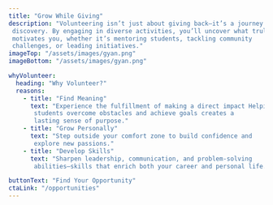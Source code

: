 ```yaml
---
title: "Grow While Giving"
description: "Volunteering isn’t just about giving back—it’s a journey of self-
 discovery. By engaging in diverse activities, you’ll uncover what truly 
 motivates you, whether it’s mentoring students, tackling community 
 challenges, or leading initiatives."
imageTop: "/assets/images/gyan.png"
imageBottom: "/assets/images/gyan.png"

whyVolunteer:
  heading: "Why Volunteer?"
  reasons:
    - title: "Find Meaning"
      text: "Experience the fulfillment of making a direct impact Helping  
       students overcome obstacles and achieve goals creates a 
       lasting sense of purpose."
    - title: "Grow Personally"
      text: "Step outside your comfort zone to build confidence and 
       explore new passions."
    - title: "Develop Skills"
      text: "Sharpen leadership, communication, and problem-solving 
       abilities—skills that enrich both your career and personal life."

buttonText: "Find Your Opportunity"
ctaLink: "/opportunities"
---
```





























<!-- ---
title: "Grow While Giving"
description: "Volunteering isn’t just about giving back—it’s a journey of self-discovery. By engaging in diverse activities, you’ll uncover what truly motivates you, whether it’s mentoring students, tackling community challenges, or leading initiatives."
imageTop: "/assets/images/gyan.png"
imageBottom: "/assets/images/gyan.png"

whyVolunteer:
  heading: "Why Volunteer?"
  reasons:
    - title: "Find Meaning"
      text: "Experience the fulfillment of making a direct impact. Helping students overcome obstacles and achieve goals creates a lasting sense of purpose."
    - title: "Grow Personally"
      text: "Step outside your comfort zone to build confidence and explore new passions."
    - title: "Develop Skills"
      text: "Sharpen leadership, communication, and problem-solving abilities—skills that enrich both your career and personal life."
ctaText: "Find Your Opportunity"
ctaLink: "/opportunities"
--- -->
